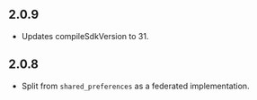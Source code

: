 ## 2.0.9

* Updates compileSdkVersion to 31.

## 2.0.8

* Split from `shared_preferences` as a federated implementation.
